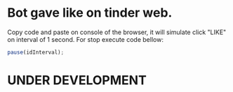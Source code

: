 # Bot gave like on tinder web.

Copy code and paste on console of the browser, it will simulate click "LIKE" on interval of 1 second. For stop execute code bellow: 
```js
pause(idInterval);
```

# UNDER DEVELOPMENT
